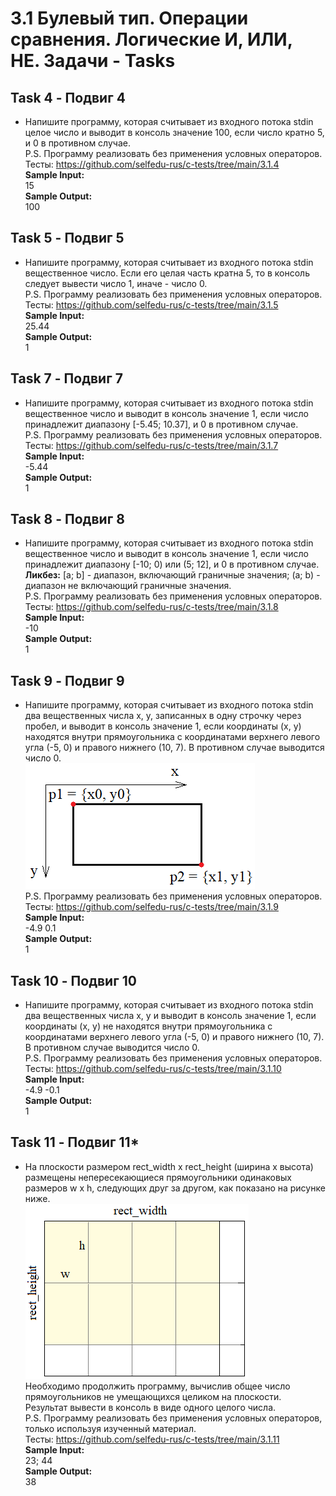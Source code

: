 # 3.1 Булевый тип. Операции сравнения. Логические И, ИЛИ, НЕ. Задачи - Tasks

## Task 4 - Подвиг 4

* Напишите программу, которая считывает из входного потока stdin целое число и выводит в консоль значение 100, если число кратно 5, и 0 в противном случае.  
P.S. Программу реализовать без применения условных операторов.  
Тесты: https://github.com/selfedu-rus/c-tests/tree/main/3.1.4  
**Sample Input:**  
    15  
**Sample Output:**  
    100  

## Task 5 - Подвиг 5

* Напишите программу, которая считывает из входного потока stdin вещественное число. Если его целая часть кратна 5, то в консоль следует вывести число 1, иначе - число 0.  
P.S. Программу реализовать без применения условных операторов.  
Тесты: https://github.com/selfedu-rus/c-tests/tree/main/3.1.5  
**Sample Input:**  
    25.44  
**Sample Output:**  
    1  

## Task 7 - Подвиг 7

* Напишите программу, которая считывает из входного потока stdin вещественное число и выводит в консоль значение 1, если число принадлежит диапазону [-5.45; 10.37], и 0 в противном случае.  
P.S. Программу реализовать без применения условных операторов.  
Тесты: https://github.com/selfedu-rus/c-tests/tree/main/3.1.7  
**Sample Input:**  
    -5.44  
**Sample Output:**  
    1  

## Task 8 - Подвиг 8

* Напишите программу, которая считывает из входного потока stdin вещественное число и выводит в консоль значение 1, если число принадлежит диапазону [-10; 0) или (5; 12], и 0 в противном случае.  
**Ликбез:** [a; b] - диапазон, включающий граничные значения; (a; b) - диапазон не включающий граничные значения.  
P.S. Программу реализовать без применения условных операторов.  
Тесты: https://github.com/selfedu-rus/c-tests/tree/main/3.1.8  
**Sample Input:**  
    -10  
**Sample Output:**  
    1  

## Task 9 - Подвиг 9

* Напишите программу, которая считывает из входного потока stdin два вещественных числа x, y, записанных в одну строчку через пробел, и выводит в консоль значение 1, если координаты (x, y) находятся внутри прямоугольника с координатами верхнего левого угла (-5, 0) и правого нижнего (10, 7). В противном случае выводится число 0.  
![ris_7.png](ris_7.png "ris_7.png")  
P.S. Программу реализовать без применения условных операторов.  
Тесты: https://github.com/selfedu-rus/c-tests/tree/main/3.1.9  
**Sample Input:**  
    -4.9 0.1  
**Sample Output:**  
    1  

## Task 10 - Подвиг 10

* Напишите программу, которая считывает из входного потока stdin два вещественных числа x, y и выводит в консоль значение 1, если координаты (x, y) не находятся внутри прямоугольника с координатами верхнего левого угла (-5, 0) и правого нижнего (10, 7). В противном случае выводится число 0.  
P.S. Программу реализовать без применения условных операторов.  
Тесты: https://github.com/selfedu-rus/c-tests/tree/main/3.1.10  
**Sample Input:**  
    -4.9 -0.1  
**Sample Output:**  
    1  

## Task 11 - Подвиг 11*

* На плоскости размером rect_width x rect_height (ширина x высота) размещены непересекающиеся прямоугольники одинаковых размеров w x h, следующих друг за другом, как показано на рисунке ниже.  
![ris_1.png](ris_1.png "ris_1.png")  
Необходимо продолжить программу, вычислив общее число прямоугольников не умещающихся целиком на плоскости. Результат вывести в консоль в виде одного целого числа.  
P.S. Программу реализовать без применения условных операторов, только используя изученный материал.  
Тесты: https://github.com/selfedu-rus/c-tests/tree/main/3.1.11  
**Sample Input:**  
    23; 44  
**Sample Output:**  
    38  
